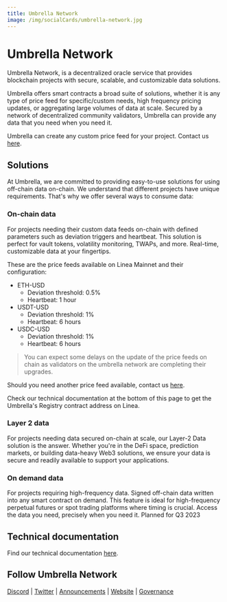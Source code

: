 ```yaml
---
title: Umbrella Network
image: /img/socialCards/umbrella-network.jpg
---
```


# Umbrella Network

Umbrella Network, is a decentralized oracle service that provides blockchain projects with secure, scalable, and customizable data solutions.

Umbrella offers smart contracts a broad suite of solutions, whether it is any type of price feed for specific/custom needs, high frequency pricing updates, or aggregating large volumes of data at scale. Secured by a network of decentralized community validators, Umbrella can provide any data that you need when you need it.

Umbrella can create any custom price feed for your project. Contact us [here](https://www.umb.network/contact#form).

## Solutions

At Umbrella, we are committed to providing easy-to-use solutions for using off-chain data on-chain. We understand that different projects have unique requirements. That's why we offer several ways to consume data:

### On-chain data

For projects needing their custom data feeds on-chain with defined parameters such as deviation triggers and heartbeat. This solution is perfect for vault tokens, volatility monitoring, TWAPs, and more. Real-time, customizable data at your fingertips.

These are the price feeds available on Linea Mainnet and their configuration:

- ETH-USD
  - Deviation threshold: 0.5%
  - Heartbeat: 1 hour
- USDT-USD
  - Deviation threshold: 1%
  - Heartbeat: 6 hours
- USDC-USD
  - Deviation threshold: 1%
  - Heartbeat: 6 hours

> You can expect some delays on the update of the price feeds on chain as validators on the umbrella network are completing their upgrades.

Should you need another price feed available, contact us [here](https://www.umb.network/contact#form).

Check our technical documentation at the bottom of this page to get the Umbrella's Registry contract address on Linea.

### Layer 2 data

For projects needing data secured on-chain at scale, our Layer-2 Data solution is the answer. Whether you're in the DeFi space, prediction markets, or building data-heavy Web3 solutions, we ensure your data is secure and readily available to support your applications.

### On demand data

For projects requiring high-frequency data. Signed off-chain data written into any smart contract on demand. This feature is ideal for high-frequency perpetual futures or spot trading platforms where timing is crucial. Access the data you need, precisely when you need it. Planned for Q3 2023

## Technical documentation

Find our technical documentation [here](https://umbrella-network.readme.io/docs).

## Follow Umbrella Network

[Discord](https://discord.com/invite/AHHSM7Bks2) | [Twitter](https://twitter.com/UmbNetwork) | [Announcements](https://t.me/umbnetannouncement) | [Website](https://www.umb.network/) | [Governance](https://gov.umb.network/)
